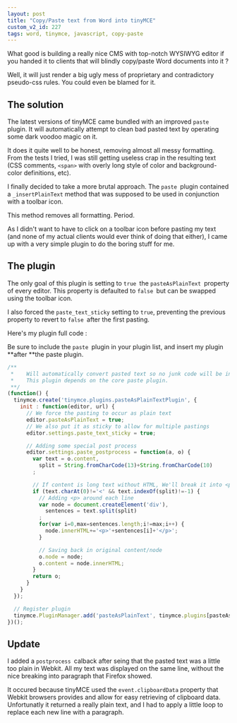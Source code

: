 ```yaml
---
layout: post
title: "Copy/Paste text from Word into tinyMCE"
custom_v2_id: 227
tags: word, tinymce, javascript, copy-paste
---
```


What good is building a really nice CMS with top-notch WYSIWYG editor if you
handed it to clients that will blindly copy/paste Word documents into it ?

Well, it will just render a big ugly mess of proprietary and contradictory
pseudo-css rules. You could even be blamed for it.

## The solution

The latest versions of tinyMCE came bundled with an improved `paste `plugin.
It will automatically attempt to clean bad pasted text by operating some dark
voodoo magic on it.

It does it quite well to be honest, removing almost all messy formatting. From
the tests I tried, I was still getting useless crap in the resulting text (CSS
comments, `<span>` with overly long style of color and background-color
definitions, etc).

I finally decided to take a more brutal approach. The `paste `plugin contained
a `_insertPlainText` method that was supposed to be used in conjunction with a
toolbar icon.

This method removes all formatting. Period.

As I didn't want to have to click on a toolbar icon before pasting my text
(and none of my actual clients would ever think of doing that either), I came
up with a very simple plugin to do the boring stuff for me.

## The plugin

The only goal of this plugin is setting to `true `the `pasteAsPlainText
`property of every editor. This property is defaulted to `false `but can be
swapped using the toolbar icon.

I also forced the `paste_text_sticky` setting to `true`, preventing the
previous property to revert to `false `after the first pasting.

Here's my plugin full code :

Be sure to include the `paste `plugin in your plugin list, and insert my
plugin **after **the paste plugin.


```js
/**
 *    Will automatically convert pasted text so no junk code will be included.
 *    This plugin depends on the core paste plugin.
 **/
(function() {
  tinymce.create('tinymce.plugins.pasteAsPlainTextPlugin', {
    init : function(editor, url) {
      // We force the pasting to occur as plain text
      editor.pasteAsPlainText = true;
      // We also put it as sticky to allow for multiple pastings
      editor.settings.paste_text_sticky = true;

      // Adding some special post process
      editor.settings.paste_postprocess = function(a, o) {
        var text = o.content,
          split = String.fromCharCode(13)+String.fromCharCode(10)
        ;

        // If content is long text without HTML, We'll break it into <p>ieces
        if (text.charAt(0)!='<' && text.indexOf(split)!=-1) {
          // Adding <p> around each line
          var node = document.createElement('div'),
            sentences = text.split(split)
          ;
          for(var i=0,max=sentences.length;i!=max;i++) {
            node.innerHTML+='<p>'+sentences[i]+'</p>';
          }

          // Saving back in original content/node
          o.node = node;
          o.content = node.innerHTML;
        }
        return o;
      }
    }
  });

  // Register plugin
  tinymce.PluginManager.add('pasteAsPlainText', tinymce.plugins[pasteAsPlainTextPlugin]);
})();
```


## Update

I added a `postprocess `calback after seing that the pasted text was a little
too plain in Webkit. All my text was displayed on the same line, without the
nice breaking into paragraph that Firefox showed.

It occured because tinyMCE used the `event.clipboardData` property that Webkit
browsers provides and allow for easy retrieving of clipboard data.
Unfortunatly it returned a really plain text, and I had to apply a little loop
to replace each new line with a paragraph.
